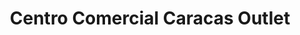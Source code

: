 ---
title: "Centro Comercial Caracas Outlet"
url: /caracas/centro-comercial-caracas-outlet/
shop: centro comercial
---